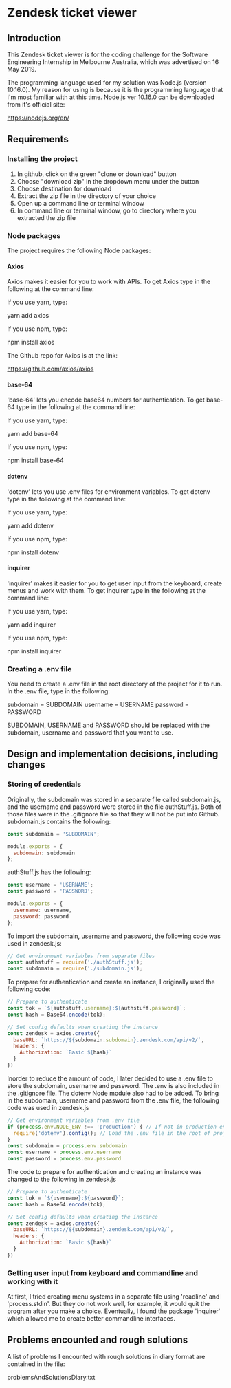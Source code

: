 # Zendesk ticket viewer

## Introduction
This Zendesk ticket viewer is for the coding challenge for the Software Engineering
Internship in Melbourne Australia, which was advertised on 16 May 2019.

The programming language used for my solution was Node.js (version 10.16.0).
My reason for using is because it is the programming language that I'm most familiar
with at this time.
Node.js ver 10.16.0 can be downloaded from it's official site:

  https://nodejs.org/en/

## Requirements

### Installing the project
1) In github, click on the green "clone or download" button
2) Choose "download zip" in the dropdown menu under the button
3) Choose destination for download
4) Extract the zip file in the directory of your choice
5) Open up a command line or terminal window
6) In command line or terminal window, go to directory where you extracted the zip file

### Node packages
The project requires the following Node packages:

#### Axios
Axios makes it easier for you to work with APIs.
To get Axios type in the following at the command line:

If you use yarn, type:

  yarn add axios

If you use npm, type:

  npm install axios

The Github repo for Axios is at the link:

  https://github.com/axios/axios

#### base-64
'base-64' lets you encode base64 numbers for authentication.
To get base-64 type in the following at the command line:

If you use yarn, type:

  yarn add base-64

If you use npm, type:

  npm install base-64

#### dotenv
'dotenv' lets you use .env files for environment variables.
To get dotenv type in the following at the command line:

If you use yarn, type:

  yarn add dotenv

If you use npm, type:

  npm install dotenv

#### inquirer
'inquirer' makes it easier for you to get user input from the keyboard, create menus and work with them.
To get inquirer type in the following at the command line:

If you use yarn, type:

  yarn add inquirer

If you use npm, type:

  npm install inquirer

### Creating a .env file
You need to create a .env file in the root directory of the project for it to run.
In the .env file, type in the following:

  subdomain = SUBDOMAIN
  username = USERNAME
  password = PASSWORD

SUBDOMAIN, USERNAME and PASSWORD should be replaced with the subdomain, username and password that you want to use.

## Design and implementation decisions, including changes
### Storing of credentials
Originally, the subdomain was stored in a separate file called subdomain.js, and the username and password were stored in the file authStuff.js. Both of those files were in the .gitignore file so that they will not
be put into Github.
subdomain.js contains the following:
```javascript
const subdomain = 'SUBDOMAIN';

module.exports = {
  subdomain: subdomain
};
```
authStuff.js has the following:
```javascript
const username = 'USERNAME';
const password = 'PASSWORD';

module.exports = {
  username: username, 
  password: password
};
```
To import the subdomain, username and password, the following code was used in zendesk.js:
```javascript
// Get environment variables from separate files
const authstuff = require('./authStuff.js');
const subdomain = require('./subdomain.js');
```
To prepare for authentication and create an instance, I originally used the following code:
```javascript
// Prepare to authenticate
const tok = `${authstuff.username}:${authstuff.password}`;
const hash = Base64.encode(tok);

// Set config defaults when creating the instance
const zendesk = axios.create({
  baseURL: `https://${subdomain.subdomain}.zendesk.com/api/v2/`,
  headers: {
    Authorization: `Basic ${hash}`
  }
})
```

Inorder to reduce the amount of code, I later decided to use a .env file to store the subdomain, username and password. The .env is also included in the .gitignore file. The dotenv Node module also had to be added.
To bring in the subdomain, username and password from the .env file, the following code was used in zendesk.js
```javascript
// Get environment variables from .env file
if (process.env.NODE_ENV !== 'production') { // If not in production environment
  require('dotenv').config(); // Load the .env file in the root of project and initialize the values. 
}
const subdomain = process.env.subdomain
const username = process.env.username
const password = process.env.password
```
The code to prepare for authentication and creating an instance was changed to the following in zendesk.js
```javascript
// Prepare to authenticate
const tok = `${username}:${password}`;
const hash = Base64.encode(tok);

// Set config defaults when creating the instance
const zendesk = axios.create({
  baseURL: `https://${subdomain}.zendesk.com/api/v2/`,
  headers: {
    Authorization: `Basic ${hash}`
  }
})
```
### Getting user input from keyboard and commandline and working with it
At first, I tried creating menu systems in a separate file using 'readline' and 'process.stdin'. But they do not work well, for example, it would quit the program after you make a choice. Eventually, I found the package 'inquirer' which allowed me to create better commandline interfaces.

## Problems encounted and rough solutions
A list of problems I encounted with rough solutions in diary format are contained in the file:

problemsAndSolutionsDiary.txt